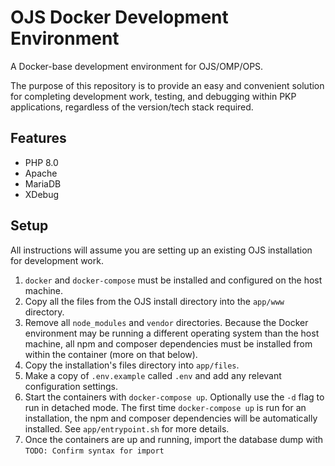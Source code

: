 # OJS Docker Development Environment

A Docker-base development environment for OJS/OMP/OPS.

The purpose of this repository is to provide an easy and convenient solution for completing development work, testing, and debugging within PKP applications, regardless of the version/tech stack required.

## Features

- PHP 8.0
- Apache
- MariaDB
- XDebug

## Setup

All instructions will assume you are setting up an existing OJS installation for development work.

1) `docker` and `docker-compose` must be installed and configured on the host machine.
2) Copy all the files from the OJS install directory into the `app/www` directory.
3) Remove all `node_modules` and `vendor` directories. Because the Docker environment may be running a different operating system than the host machine, all npm and composer dependencies must be installed from within the container (more on that below).
4) Copy the installation's files directory into `app/files`.
5) Make a copy of `.env.example` called `.env` and add any relevant configuration settings.
6) Start the containers with `docker-compose up`. Optionally use the `-d` flag to run in detached mode. The first time `docker-compose up` is run for an installation, the npm and composer dependencies will be automatically installed. See `app/entrypoint.sh` for more details.
7) Once the containers are up and running, import the database dump with `TODO: Confirm syntax for import`


